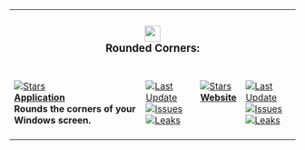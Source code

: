 <table><tr><td colspan=4><h3 align=center><picture><source media="(prefers-color-scheme: dark)" srcset=https://raw.githubusercontent.com/RoundedCorners/Application/main/src-tauri/src/Image/32x32.png><source media="(prefers-color-scheme: light)" srcset=https://raw.githubusercontent.com/RoundedCorners/Application/main/src-tauri/src/Image/32x32.png><img alt="" src=https://raw.githubusercontent.com/RoundedCorners/Application/main/src-tauri/src/Image/32x32.png width=28></picture><br>Rounded Corners:<br></h3></td></tr><tr><td colspan=1 valign=top><br><a href=https://github.com/RoundedCorners/Application target=_blank><picture><source media="(prefers-color-scheme: dark)" srcset="https://img.shields.io/github/stars/RoundedCorners/Application?label=stars&#38;logo=github&#38;color=black&#38;labelColor=black&#38;logoColor=white&#38;logoWidth=0&#38;logoColor=black"><source media="(prefers-color-scheme: light)" srcset="https://img.shields.io/github/stars/RoundedCorners/Application?label=stars&#38;logo=github&#38;color=white&#38;labelColor=white&#38;logoColor=black&#38;logoWidth=0&#38;logoColor=black"><img alt=Stars src="https://img.shields.io/github/stars/RoundedCorners/Application?label=stars&#38;logo=github&#38;color=black&#38;labelColor=black&#38;logoColor=white&#38;logoWidth=0&#38;logoColor=black"></picture></a><br><a href=https://github.com/RoundedCorners/Application target=_blank><b>Application</b></a><br><b>Rounds the corners of your Windows screen.<br/></b><br></td><td colspan=1 valign=top><br><a href=https://github.com/RoundedCorners/Application target=_blank><picture><source media="(prefers-color-scheme: dark)" srcset="https://img.shields.io/github/last-commit/RoundedCorners/Application?label=Last%20Update&#38;color=black&#38;labelColor=black&#38;logoColor=white&#38;logoWidth=0"><source media="(prefers-color-scheme: light)" srcset="https://img.shields.io/github/last-commit/RoundedCorners/Application?label=Last%20Update&#38;color=white&#38;labelColor=white&#38;logoColor=black&#38;logoWidth=0"><img alt="Last Update" src="https://img.shields.io/github/last-commit/RoundedCorners/Application?label=Last%20Update&#38;color=black&#38;labelColor=black&#38;logoColor=white&#38;logoWidth=0" title="Last Update"></picture></a><br><a href=https://github.com/RoundedCorners/Application target=_blank><picture><source media="(prefers-color-scheme: dark)" srcset="https://img.shields.io/github/issues/RoundedCorners/Application?label=Issues&#38;color=black&#38;labelColor=black&#38;logoColor=white&#38;logoWidth=0"><source media="(prefers-color-scheme: light)" srcset="https://img.shields.io/github/issues/RoundedCorners/Application?label=Issues&#38;color=white&#38;labelColor=white&#38;logoColor=black&#38;logoWidth=0"><img alt=Issues src="https://img.shields.io/github/issues/RoundedCorners/Application?label=Issues&#38;color=black&#38;labelColor=black&#38;logoColor=white&#38;logoWidth=0" title=Issues></picture></a><br><a href=https://github.com/RoundedCorners/Application target=_blank><picture><source media="(prefers-color-scheme: dark)" srcset="https://img.shields.io/github/downloads/RoundedCorners/Application/total?label=Leaks&#38;color=black&#38;labelColor=black&#38;logoColor=white&#38;logoWidth=0"><source media="(prefers-color-scheme: light)" srcset="https://img.shields.io/github/downloads/RoundedCorners/Application/total?label=Leaks&#38;color=white&#38;labelColor=white&#38;logoColor=black&#38;logoWidth=0"><img alt=Leaks src="https://img.shields.io/github/downloads/RoundedCorners/Application/total?label=Leaks&#38;color=black&#38;labelColor=black&#38;logoColor=white&#38;logoWidth=0" title=Downloads></picture></a><br><br></td><td colspan=1 valign=top><br><a href=https://github.com/RoundedCorners/Website target=_blank><picture><source media="(prefers-color-scheme: dark)" srcset="https://img.shields.io/github/stars/RoundedCorners/Website?label=stars&#38;logo=github&#38;color=black&#38;labelColor=black&#38;logoColor=white&#38;logoWidth=0&#38;logoColor=black"><source media="(prefers-color-scheme: light)" srcset="https://img.shields.io/github/stars/RoundedCorners/Website?label=stars&#38;logo=github&#38;color=white&#38;labelColor=white&#38;logoColor=black&#38;logoWidth=0&#38;logoColor=black"><img alt=Stars src="https://img.shields.io/github/stars/RoundedCorners/Website?label=stars&#38;logo=github&#38;color=black&#38;labelColor=black&#38;logoColor=white&#38;logoWidth=0&#38;logoColor=black"></picture></a><br><a href=https://github.com/RoundedCorners/Website target=_blank><b>Website</b></a><br><b></b><br></td><td colspan=1 valign=top><br><a href=https://github.com/RoundedCorners/Website target=_blank><picture><source media="(prefers-color-scheme: dark)" srcset="https://img.shields.io/github/last-commit/RoundedCorners/Website?label=Last%20Update&#38;color=black&#38;labelColor=black&#38;logoColor=white&#38;logoWidth=0"><source media="(prefers-color-scheme: light)" srcset="https://img.shields.io/github/last-commit/RoundedCorners/Website?label=Last%20Update&#38;color=white&#38;labelColor=white&#38;logoColor=black&#38;logoWidth=0"><img alt="Last Update" src="https://img.shields.io/github/last-commit/RoundedCorners/Website?label=Last%20Update&#38;color=black&#38;labelColor=black&#38;logoColor=white&#38;logoWidth=0" title="Last Update"></picture></a><br><a href=https://github.com/RoundedCorners/Website target=_blank><picture><source media="(prefers-color-scheme: dark)" srcset="https://img.shields.io/github/issues/RoundedCorners/Website?label=Issues&#38;color=black&#38;labelColor=black&#38;logoColor=white&#38;logoWidth=0"><source media="(prefers-color-scheme: light)" srcset="https://img.shields.io/github/issues/RoundedCorners/Website?label=Issues&#38;color=white&#38;labelColor=white&#38;logoColor=black&#38;logoWidth=0"><img alt=Issues src="https://img.shields.io/github/issues/RoundedCorners/Website?label=Issues&#38;color=black&#38;labelColor=black&#38;logoColor=white&#38;logoWidth=0" title=Issues></picture></a><br><a href=https://github.com/RoundedCorners/Website target=_blank><picture><source media="(prefers-color-scheme: dark)" srcset="https://img.shields.io/github/downloads/RoundedCorners/Website/total?label=Leaks&#38;color=black&#38;labelColor=black&#38;logoColor=white&#38;logoWidth=0"><source media="(prefers-color-scheme: light)" srcset="https://img.shields.io/github/downloads/RoundedCorners/Website/total?label=Leaks&#38;color=white&#38;labelColor=white&#38;logoColor=black&#38;logoWidth=0"><img alt=Leaks src="https://img.shields.io/github/downloads/RoundedCorners/Website/total?label=Leaks&#38;color=black&#38;labelColor=black&#38;logoColor=white&#38;logoWidth=0" title=Downloads></picture></a><br><br></td></tr></table>
